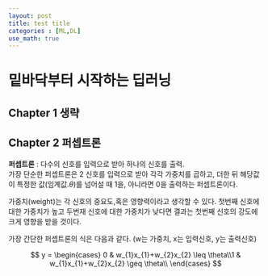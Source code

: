 ```yaml
---
layout: post
title: test title
categories : [ML,DL]
use_math: true
---
```

<!--밑바닥부터 시작하는 딥러닝 요약--->

밑바닥부터 시작하는 딥러닝
================
Chapter 1 생략  
----------------  
Chapter 2 퍼셉트론  
----------------  
**퍼셉트론** : 다수의 신호를 입력으로 받아 하나의 신호를 출력.  
가장 단순한 퍼셉트론은 2 신호를 입력으로 받아 각각 가중치를 곱하고, 더한 뒤 해당값이 특정한 값(임계값.$\theta$)를 넘어설 때 1을, 아니라면 0을 출력하는 퍼셉트론이다.

가중치(weight)는 각 신호의 중요도,혹은 영향력이라고 생각할 수 있다. 첫번째 신호에 대한 가중치가 높고 두번재 신호에 대한 가중치가 낮다면 결과는 첫번째 신호의 강도에 크게 영향을 받을 것이다.

가장 간단한 퍼셉트론의 식은 다음과 같다. (w는 가중치, x는 입력신호, y는 출력신호) 

$$ y =  \begin{cases} 0 & w_{1}x_{1}+w_{2}x_{2} \leq \theta\\1 & w_{1}x_{1}+w_{2}x_{2} \geq \theta\\ \end{cases} $$
  
